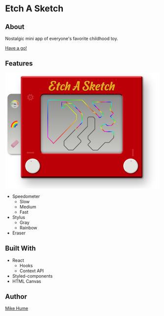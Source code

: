 # Etch A Sketch

## About

Nostalgic mini app of everyone's favorite childhood toy.

[Have a go!](https://mahume.github.io/etch-a-sketch)

## Features

![Etch a Sketch](public/etch-a-sketch.png)

- Speedometer
  - Slow
  - Medium
  - Fast
- Stylus
  - Gray
  - Rainbow
- Eraser

## Built With

- React
  - Hooks
  - Context API
- Styled-components
- HTML Canvas

## Author

[Mike Hume](https://mahume.github.io/)
